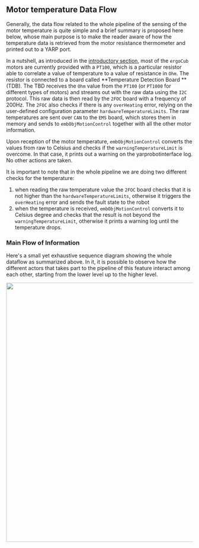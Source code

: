 ## Motor temperature Data Flow

Generally, the data flow related to the whole pipeline of the sensing of the motor temperature is quite simple and a brief summary is proposed here below, whose main purpose is to make the reader aware of how the temperature data is retrieved from the motor resistance thermometer and printed out to a YARP port. 

In a nutshell, as introduced in the [introductory section](../general/overview.md#temperature-sensors), most of the `ergoCub` motors are currently provided with a `PT100`, which is a particular resistor able to correlate a value of temperature to a value of resistance in `Ohm`. The resistor is connected to a board called **Temperature Detection Board **(TDB).
The TBD receives the `Ohm` value from the `PT100` (or `PT1000` for different types of motors) and streams out with the raw data using the `I2C` protocol. This raw data is then read by the `2FOC` board with a frequency of 200Hz. The `2FOC` also checks if there is any `overHeating` error, relying on the user-defined configuration parameter `hardwareTemperatureLimits`. The raw temperatures are sent over `CAN` to the `EMS` board, which stores them in memory and sends to `embObjMotionControl` together with all the other motor information. 

Upon reception of the motor temperature, `embObjMotionControl` converts the values from raw to Celsius and checks if the `warningTemperatureLimit` is overcome. In that case, it prints out a warning on the yarprobotinterface log. No other actions are taken.

It is important to note that in the whole pipeline we are doing two different checks for the temperature:

1. when reading the raw temperature value the `2FOC` board checks that it is not higher than the `hardwareTemperatureLimits`, otherwise it triggers the `overHeating` error and sends the fault state to the robot
2. when the temperature is received, `embObjMotionControl` converts it to Celsius degree and checks that the result is not beyond the `warningTemperatureLimit`, otherwise it prints a warning log until the temperature drops. 

### Main Flow of Information

Here's a small yet exhaustive sequence diagram showing the whole dataflow as summarized above. In it, it is possible to observe how the different actors that takes part to the pipeline of this feature interact among each other, starting from the lower level up to the higher level.

<p align="center">
    <img  src="../img/MotorTemperature-Feature.png" width="700">
</p>

